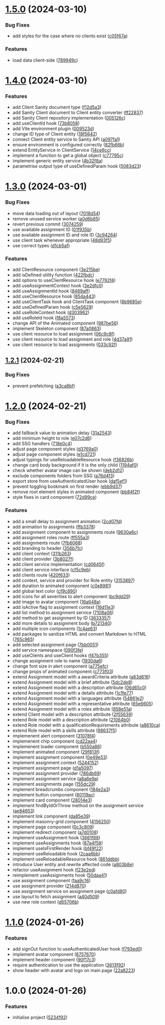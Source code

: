 # [1.5.0](https://github.com/aldra-consulting/platform-web/compare/1.4.0...1.5.0) (2024-03-10)


### Bug Fixes

* add styles for the case where no clients exist ([c05f67a](https://github.com/aldra-consulting/platform-web/commit/c05f67a0eae38ea1d2e956e93d61805737558b0a))


### Features

* load data client-side ([789949c](https://github.com/aldra-consulting/platform-web/commit/789949c18bacef3f84bcfa13210d5925cafa6128))

# [1.4.0](https://github.com/aldra-consulting/platform-web/compare/1.3.0...1.4.0) (2024-03-10)


### Features

* add Client Sanity document type ([f12d5a3](https://github.com/aldra-consulting/platform-web/commit/f12d5a3646e6e2a493944ec0c7c792d08e37b371))
* add Sanity Client document to Client entity converter ([ff22837](https://github.com/aldra-consulting/platform-web/commit/ff22837bdce2774698e3eaa59ee56d515336a78c))
* add Sanity Client repository implementation ([005126c](https://github.com/aldra-consulting/platform-web/commit/005126c59aa9e85aa6c4ee903c3fff6ab8c850ac))
* add useClientId hook ([73b8058](https://github.com/aldra-consulting/platform-web/commit/73b80583e5546bb932bad16c1bfca60fef50cb02))
* add Vite environment plugin ([009523d](https://github.com/aldra-consulting/platform-web/commit/009523dccbcf2e025885a6747d45ea40e92344e7))
* change ID type of Client entity ([18f5642](https://github.com/aldra-consulting/platform-web/commit/18f56426fe20aabfe12b7cd37a2016cf48432184))
* connect Client entity service to Sanity API ([a097fa1](https://github.com/aldra-consulting/platform-web/commit/a097fa185c2d34d90279a1242e553a9ec423359c))
* ensure environment is configured correctly ([82fb66b](https://github.com/aldra-consulting/platform-web/commit/82fb66bdba11e586349478aa7429b04dfa435ead))
* extend EntityService in ClientService ([14ce6cc](https://github.com/aldra-consulting/platform-web/commit/14ce6cc61041785d62a7faf03130c65d370173a6))
* implement a function to get a global object ([c77795c](https://github.com/aldra-consulting/platform-web/commit/c77795cf931c3fa8647decc3e5e04d0308e52542))
* implement generic entity service ([4b32f8a](https://github.com/aldra-consulting/platform-web/commit/4b32f8abd658b609beb5a0f2ccd5f75897528f9e))
* parametrise output type of useDefinedParam hook ([5083d23](https://github.com/aldra-consulting/platform-web/commit/5083d2332794386631b1a4b9b997d758ec85f214))

# [1.3.0](https://github.com/aldra-consulting/platform-web/compare/1.2.1...1.3.0) (2024-03-01)


### Bug Fixes

* move data loading out of layout ([7018d54](https://github.com/aldra-consulting/platform-web/commit/7018d54618f212aa336a0fe87a8c6eb555c9e2b6))
* remove unused service worker ([a0d6b85](https://github.com/aldra-consulting/platform-web/commit/a0d6b85fdc07574e3f606e8e9d39c13e58b0855d))
* revert previous commit ([3074259](https://github.com/aldra-consulting/platform-web/commit/307425997f16b509eedfed3df29e40390049c104))
* use available assignment ID ([01f935b](https://github.com/aldra-consulting/platform-web/commit/01f935be050705019d0121116a2f7501f2e8ebc6))
* use available assignment ID and role ID ([3c94264](https://github.com/aldra-consulting/platform-web/commit/3c94264a2a91e0de52da0ec5e53fa8b00f0e2160))
* use client task whenever appropriate ([48d93f5](https://github.com/aldra-consulting/platform-web/commit/48d93f5399a6143e13a166ffe9fa8622539df85d))
* use correct types ([d1cb5af](https://github.com/aldra-consulting/platform-web/commit/d1cb5afa8356eedec4e98a44c8fcfcebb5ddb41a))


### Features

* add ClientResource component ([3e215be](https://github.com/aldra-consulting/platform-web/commit/3e215be045b094d6a7bd9856089b8222e304ce67))
* add isDefined utility function ([422fbdc](https://github.com/aldra-consulting/platform-web/commit/422fbdcde880980b0856d86a5e336240bde4fd57))
* add options to useClientResource hook ([e7792f4](https://github.com/aldra-consulting/platform-web/commit/e7792f48135d0e9a2378b52a0a090f0b847afcbb))
* add useAssignmentContext hook ([3e2dfc0](https://github.com/aldra-consulting/platform-web/commit/3e2dfc03a22915cb75472a7eda36e9ef45749706))
* add useAssignmentId hook ([8489aff](https://github.com/aldra-consulting/platform-web/commit/8489aff41346268c6221f2daf9bceb01380eb615))
* add useClientResource hook ([854a443](https://github.com/aldra-consulting/platform-web/commit/854a443a6d2784f81b4fda26ee65b3050d4498b0))
* add useClientTask hook and ClientTask component ([8b9685e](https://github.com/aldra-consulting/platform-web/commit/8b9685e337b7fd78f031586e4c457427b189febc))
* add useDefinedParam hook ([c5e5629](https://github.com/aldra-consulting/platform-web/commit/c5e56299bfba2ba8ba6ae0b778d07082cbdc5fd2))
* add useRoleContext hook ([d303962](https://github.com/aldra-consulting/platform-web/commit/d303962f7c8bed51c8b8e3fbdf5ecc0f019e175c))
* add useRoleId hook ([f8a5573](https://github.com/aldra-consulting/platform-web/commit/f8a5573b3cc0091fab737afa8b5a29145b08aa8d))
* change API of the Animated component ([987be56](https://github.com/aldra-consulting/platform-web/commit/987be56d8e17a8f09bcd5c94f5c9937a47dffbaa))
* implement Skeleton component ([87a0863](https://github.com/aldra-consulting/platform-web/commit/87a0863aca0a227975414678075549757336d411))
* use client resource to load assignment ([06c9c8f](https://github.com/aldra-consulting/platform-web/commit/06c9c8fdbd0bf8f60ccb397162d993262613eff4))
* use client resource to load assignment and role ([4d37a91](https://github.com/aldra-consulting/platform-web/commit/4d37a911f2eac7e4129e5e729052962b64ab51ba))
* use client resource to load assignments ([033c92f](https://github.com/aldra-consulting/platform-web/commit/033c92fe9eef245c8ccd710f00c50ae257e6c5fe))

## [1.2.1](https://github.com/aldra-consulting/platform-web/compare/1.2.0...1.2.1) (2024-02-21)


### Bug Fixes

* prevent prefetching ([a3ca8bf](https://github.com/aldra-consulting/platform-web/commit/a3ca8bf807b68de4939dda5dd3f3e150e0a7bcd1))

# [1.2.0](https://github.com/aldra-consulting/platform-web/compare/1.1.0...1.2.0) (2024-02-21)


### Bug Fixes

* add fallback value to animation delay ([31a2543](https://github.com/aldra-consulting/platform-web/commit/31a2543c0a1bba302d8df320ab41b29696c938b9))
* add minimum height to role ([e07c2d6](https://github.com/aldra-consulting/platform-web/commit/e07c2d694d61c804cf4ba09001cafc1d982b7bbe))
* add SSG handlers ([718e0c4](https://github.com/aldra-consulting/platform-web/commit/718e0c40c7cbcb59e088d6f16f4a96cf367fe58c))
* adjust page component styles ([d3769a0](https://github.com/aldra-consulting/platform-web/commit/d3769a00407133fe0e475cafc3efcb3cea708581))
* adjust page component styles ([e1cd721](https://github.com/aldra-consulting/platform-web/commit/e1cd721058ec5f328592f1ea185064d5ebd45fad))
* adjust typings for useReloadableResource hook ([f36826b](https://github.com/aldra-consulting/platform-web/commit/f36826b4bc740842da96e1a8662be84b5cfad36e))
* change card body background if it is the only child ([1194af0](https://github.com/aldra-consulting/platform-web/commit/1194af012d3e5390b2b19c0a60eada17937ba548))
* check whether avatar image can be shown ([deb2d12](https://github.com/aldra-consulting/platform-web/commit/deb2d124af701a943222fa97e6331a197eec5720))
* exclude components folders from SSG ([a76d4f3](https://github.com/aldra-consulting/platform-web/commit/a76d4f33529d631e83c9891fb0fe6de9f0046dc5))
* export store from useAuthenticatedUser hook ([daf5ef1](https://github.com/aldra-consulting/platform-web/commit/daf5ef1109e9e497d57ebed83aad0ceca4fb4fad))
* prevent toggling bookmark on first render ([ebb9d37](https://github.com/aldra-consulting/platform-web/commit/ebb9d37ae158e3d333e6d2a4b7db92eb8aef6042))
* remove root element styles in animated component ([bb84f2f](https://github.com/aldra-consulting/platform-web/commit/bb84f2fe589cc5a0efafe26e9bd99f4cc7f01272))
* style fixes in card component ([72d99ce](https://github.com/aldra-consulting/platform-web/commit/72d99cec98d7e72070c9e136e45baa3bce862304))


### Features

* add a small delay to assignment animation ([2cd07fd](https://github.com/aldra-consulting/platform-web/commit/2cd07fd695d885ab982b8b4ddc5ef77e6f320794))
* add animation to assignments ([ffb3378](https://github.com/aldra-consulting/platform-web/commit/ffb337885ea67c4c5dcfc345f8ae75c86a4ec744))
* add assignment component to assignments route ([9630a6c](https://github.com/aldra-consulting/platform-web/commit/9630a6c8858d8cd5be87c86ae7b85fb4db437972))
* add assignment roles route ([ff555a3](https://github.com/aldra-consulting/platform-web/commit/ff555a395c25efeecbd3c057792d72082b4a661d))
* add assignments route ([7fb6068](https://github.com/aldra-consulting/platform-web/commit/7fb60689e624a53b7402cc0c02afe52063b5ebdf))
* add branding to header ([356b7fc](https://github.com/aldra-consulting/platform-web/commit/356b7fcf48f260d9c02b3958749e4b01d92217eb))
* add client context ([311b263](https://github.com/aldra-consulting/platform-web/commit/311b263e1e7ef57b0bfb04f7ee590a79880d35be))
* add client provider ([3b8027f](https://github.com/aldra-consulting/platform-web/commit/3b8027f746788ec69113c165255b2b5feefda0a8))
* add client service implementation ([cd0645f](https://github.com/aldra-consulting/platform-web/commit/cd0645f2811dcb5498953acd2f8788fe51441ada))
* add client service interface ([cf5c9eb](https://github.com/aldra-consulting/platform-web/commit/cf5c9eb987d81559aaf68c125030b74f357b5224))
* add clients route ([420f633](https://github.com/aldra-consulting/platform-web/commit/420f6337b16584e4206fd503a728b7159ef36c29))
* add context, service and provider for Role entity ([3153897](https://github.com/aldra-consulting/platform-web/commit/3153897993a69b64866bae9196a7d6c9ca0d42cd))
* add duration to animated component ([c0e8981](https://github.com/aldra-consulting/platform-web/commit/c0e89819dc78b2b978f6f74b17bee9402134ba16))
* add global text color ([cf9c890](https://github.com/aldra-consulting/platform-web/commit/cf9c89043897fc843b618fe763ceb56116c8f8d0))
* add icons for all severities to alert component ([bc9dd29](https://github.com/aldra-consulting/platform-web/commit/bc9dd29fd23a6d7f4bb719d08aba1fef1dd0b9ec))
* add image to avatar component ([16a648a](https://github.com/aldra-consulting/platform-web/commit/16a648a011522fb59737eb96af5f074c412710bd))
* add isActive flag to assignment context ([16d11e3](https://github.com/aldra-consulting/platform-web/commit/16d11e38cb2ac57655592614ffd016ecfd96db24))
* add list method to assignment service ([7108a06](https://github.com/aldra-consulting/platform-web/commit/7108a068a1d044903b588d4c5eb952c686ffb00c))
* add method to get assignment by ID ([3633357](https://github.com/aldra-consulting/platform-web/commit/363335731f9e4e0760c9fe0465084f58b0b7ae45))
* add more details to assignment body ([b721340](https://github.com/aldra-consulting/platform-web/commit/b721340f0f3d593399312597fd2519f0bbdc7169))
* add multiple icon components ([1c4ae63](https://github.com/aldra-consulting/platform-web/commit/1c4ae634ba2333e406d79da135b66408b22245ef))
* add packages to sanitize HTML and convert Markdown to HTML ([765c965](https://github.com/aldra-consulting/platform-web/commit/765c965431e16c7892c2838214c1bff056a7c180))
* add selected assignment page ([7bb0051](https://github.com/aldra-consulting/platform-web/commit/7bb005188f5910c76ab97216abc71c15ee1f2868))
* add service namespace ([090f3fe](https://github.com/aldra-consulting/platform-web/commit/090f3fe5c785d24c8999a7b0194398c5c110ccd7))
* add useClients and useClient hooks ([f47b355](https://github.com/aldra-consulting/platform-web/commit/f47b355634030c5a6d96f845a80cbb1218f77875))
* change assignment role to name ([1930da6](https://github.com/aldra-consulting/platform-web/commit/1930da608eb89ce59d61da3210abef12df57176f))
* change font size in alert component ([a775efc](https://github.com/aldra-consulting/platform-web/commit/a775efcaa9a31da0dbdf9b6f18d528aa1fcebcef))
* change props of animated component ([c773f03](https://github.com/aldra-consulting/platform-web/commit/c773f03f587c83528dc09a1472e5526ae5bde2a2))
* extend Assignment model with a awardCriteria attribute ([a83d616](https://github.com/aldra-consulting/platform-web/commit/a83d61652a933b2505e7c35c6246f1985fcc9598))
* extend Assignment model with a brief attribute ([5dc2de8](https://github.com/aldra-consulting/platform-web/commit/5dc2de8be330eee7fbccaf6c98fc3682fe183059))
* extend Assignment model with a description attribute ([06d65c0](https://github.com/aldra-consulting/platform-web/commit/06d65c0f483bfd646d1c29418bc5ae1bb1dd9ba0))
* extend Assignment model with a details attribute ([1c1fe77](https://github.com/aldra-consulting/platform-web/commit/1c1fe7701483d8f48de1776ff9b97f94aba852d2))
* extend Assignment model with a languages attribute ([54861e2](https://github.com/aldra-consulting/platform-web/commit/54861e28f78ec7217c5423a88ce6ce8357494508))
* extend Assignment model with a representative attribute ([65e6605](https://github.com/aldra-consulting/platform-web/commit/65e6605fc0b7750727e49273beb127dacb4d836e))
* extend Assignment model with a roles attribute ([858e51a](https://github.com/aldra-consulting/platform-web/commit/858e51a08885ef5e622d8c6144b77b4d0c774a46))
* extend Client model with a description attribute ([2f55639](https://github.com/aldra-consulting/platform-web/commit/2f556394246d70b84953aade5588c34931e0abf0))
* extend Role model with a description attribute ([21064b0](https://github.com/aldra-consulting/platform-web/commit/21064b0ef9a19a46574535b649ab8050719e4a8a))
* extend Role model with a qualificationRequirements attribute ([a8610ca](https://github.com/aldra-consulting/platform-web/commit/a8610caa8f53e12da97c8089f41af43fa49e5654))
* extend Role model with a skills attribute ([98637f5](https://github.com/aldra-consulting/platform-web/commit/98637f5e38bd34116f755ce81c4d956202f3ef4f))
* implemenent alert component ([31078f4](https://github.com/aldra-consulting/platform-web/commit/31078f4565e2c818447dc7a90a34c3263fd552ec))
* implemenent chip component ([cd22aa4](https://github.com/aldra-consulting/platform-web/commit/cd22aa49e4c0d21b1bfb53d5b3d39af2b117cb33))
* implemenent loader component ([b550a86](https://github.com/aldra-consulting/platform-web/commit/b550a86c4997f09f4317bc73965165d27b264bc8))
* implement animated component ([29f813f](https://github.com/aldra-consulting/platform-web/commit/29f813f72014861ad205d80601897b02feb94784))
* implement assignment component ([0e49e53](https://github.com/aldra-consulting/platform-web/commit/0e49e53309790b696726eccf720df05da78f9492))
* implement assignment context ([5244152](https://github.com/aldra-consulting/platform-web/commit/5244152d6b60d2beb48f88f5923c362005fe63f1))
* implement assignment page ([d1a5097](https://github.com/aldra-consulting/platform-web/commit/d1a50972b327a2baaabdc138c92fc0cbb3a2e692))
* implement assignment provider ([786db69](https://github.com/aldra-consulting/platform-web/commit/786db69972095416735d0ace07e8c004cee09325))
* implement assignment service ([a8a6e9a](https://github.com/aldra-consulting/platform-web/commit/a8a6e9a5380e102f68dbaf19d2a620e61f9cc81c))
* implement assignments page ([155dc29](https://github.com/aldra-consulting/platform-web/commit/155dc292c1f5871b32bddb4126610c6c5009ee66))
* implement breadcrumbs component ([184e2a3](https://github.com/aldra-consulting/platform-web/commit/184e2a3c36f9dc509a6114da8984e3cbbd52d4ee))
* implement button component ([60119ac](https://github.com/aldra-consulting/platform-web/commit/60119ac8aefca6ed3b6ea34e65ddcb2223c032b4))
* implement card component ([28014e3](https://github.com/aldra-consulting/platform-web/commit/28014e38fc486cac9584f840a7979cea39c02213))
* implement findByIdOrThrow method on the assignment service ([ae84653](https://github.com/aldra-consulting/platform-web/commit/ae8465317dfbbac3d1175b7b01b3540acd93f194))
* implement link component ([da85e39](https://github.com/aldra-consulting/platform-web/commit/da85e396d79e95d818058d2d2eb93fc5b08e2905))
* implement masonry-grid component ([4156250](https://github.com/aldra-consulting/platform-web/commit/415625076171bbe55aa26374765a3d1716959b79))
* implement page component ([0c3c809](https://github.com/aldra-consulting/platform-web/commit/0c3c809f0baee4aa51f2f2b60b83f969081165ee))
* implement redirect component ([a7d0108](https://github.com/aldra-consulting/platform-web/commit/a7d0108ffb1377e2c4458f201fd7a25e4ee6e5fb))
* implement useAssignment hook ([3661f88](https://github.com/aldra-consulting/platform-web/commit/3661f887967f128bc2cc8decee8c1c5d818708af))
* implement useAssignments hook ([87a4f58](https://github.com/aldra-consulting/platform-web/commit/87a4f582fd12e99fff45137ec7e0ff8f94001e9b))
* implement useIsFirstRender hook ([bf49f22](https://github.com/aldra-consulting/platform-web/commit/bf49f224c5cefc81f9ed32d3cf7660ca9dd7c91a))
* implement useReloadable hook ([2caa6bb](https://github.com/aldra-consulting/platform-web/commit/2caa6bb7527a9f8d6c6338139eb6ca9edbbde0b0))
* implement useReloadableResource hook ([861ddbb](https://github.com/aldra-consulting/platform-web/commit/861ddbb25a59310b59f6e08447afe6f20ec9c4f3))
* introduce User entity and rewrite affected code ([a803b8e](https://github.com/aldra-consulting/platform-web/commit/a803b8eaa9451f3fb92d7cd943d183b690b236b5))
* refactor useAssignment hook ([f23e2ed](https://github.com/aldra-consulting/platform-web/commit/f23e2edf291011783a2a5f818468223ee30ade48))
* reimplement useAssignments hook ([50daa41](https://github.com/aldra-consulting/platform-web/commit/50daa418c0a6d58b881108e9e7ee0dc12d869ebb))
* use assignment component ([faa9c16](https://github.com/aldra-consulting/platform-web/commit/faa9c163ecc975a4dfd010123f3f672c5b8853cc))
* use assignment provider ([214d870](https://github.com/aldra-consulting/platform-web/commit/214d87044bbe0263a49389b00e47aa37bf4398bc))
* use assignment service on assignment page ([c0afd80](https://github.com/aldra-consulting/platform-web/commit/c0afd80a93cffa46386496fc662aa6f52140a9f1))
* use layout to fetch assignment ([a40d509](https://github.com/aldra-consulting/platform-web/commit/a40d50923f01dec0aa1ea49c64d942d19863af20))
* use new role context ([d65706b](https://github.com/aldra-consulting/platform-web/commit/d65706b873dbb6e3b1e0868d9f7672cb5bf72d28))

# [1.1.0](https://github.com/aldra-consulting/platform-web/compare/1.0.0...1.1.0) (2024-01-26)


### Features

* add signOut function to useAuthenticatedUser hook ([f793ed0](https://github.com/aldra-consulting/platform-web/commit/f793ed06017400c02071110b7f0caf3bfa4177e9))
* implement avatar component ([8757670](https://github.com/aldra-consulting/platform-web/commit/8757670b5ff747b5fd18ee1454aacb28c2251feb))
* implement header component ([90f17c3](https://github.com/aldra-consulting/platform-web/commit/90f17c347bc8ced2f0a17b0c5bff305aa6d0300b))
* require authentication to use the application ([3613f92](https://github.com/aldra-consulting/platform-web/commit/3613f92499ffb35af7cba3e32b9d022266534224))
* show header with avatar and logo on main page ([22a8223](https://github.com/aldra-consulting/platform-web/commit/22a8223a9b738d4ba7bd251409efef8ad6dffdd5))

# 1.0.0 (2024-01-26)


### Features

* initialise project ([5234f92](https://github.com/aldra-consulting/platform-web/commit/5234f921eef48ac715f39324f269cd94f82e8cee))
